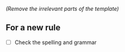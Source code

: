 _(Remove the irrelevant parts of the template)_

## For a new rule

- [ ] Check the spelling and grammar
